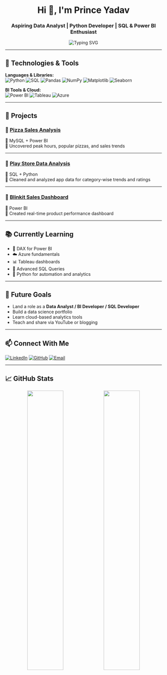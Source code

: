 <h1 align="center">Hi 👋, I'm Prince Yadav</h1>
<h3 align="center">Aspiring Data Analyst | Python Developer | SQL & Power BI Enthusiast</h3>

<p align="center">
  <img src="https://readme-typing-svg.herokuapp.com?font=Fira+Code&size=22&pause=1000&color=0A8FBC&center=true&vCenter=true&width=435&lines=Turning+data+into+insights...;SQL+%7C+Python+%7C+Power+BI+%7C+Azure+%7C+Tableau" alt="Typing SVG" />
</p>

---

## 🚀 Technologies & Tools

**Languages & Libraries:**  
![Python](https://img.shields.io/badge/Python-3776AB?style=for-the-badge&logo=python&logoColor=white)
![SQL](https://img.shields.io/badge/SQL-336791?style=for-the-badge&logo=postgresql&logoColor=white)
![Pandas](https://img.shields.io/badge/Pandas-150458?style=for-the-badge&logo=pandas&logoColor=white)
![NumPy](https://img.shields.io/badge/Numpy-013243?style=for-the-badge&logo=numpy&logoColor=white)
![Matplotlib](https://img.shields.io/badge/Matplotlib-11557C?style=for-the-badge&logo=matplotlib&logoColor=white)
![Seaborn](https://img.shields.io/badge/Seaborn-3C5CAA?style=for-the-badge)

**BI Tools & Cloud:**  
![Power BI](https://img.shields.io/badge/Power%20BI-F2C811?style=for-the-badge&logo=powerbi&logoColor=black)
![Tableau](https://img.shields.io/badge/Tableau-E97627?style=for-the-badge&logo=tableau&logoColor=white)
![Azure](https://img.shields.io/badge/Azure-0078D4?style=for-the-badge&logo=microsoftazure&logoColor=white)

---

## 🧩 Projects

### 📌 [Pizza Sales Analysis](https://github.com/PRINCEYAD1/Pizza_Sales_Analysis)  
🔹 MySQL + Power BI  
🔹 Uncovered peak hours, popular pizzas, and sales trends  

---

### 📌 [Play Store Data Analysis](https://github.com/PRINCEYAD1/playstore-sql-case-study)  
🔹 SQL + Python  
🔹 Cleaned and analyzed app data for category-wise trends and ratings

---

### 📌 [Blinkit Sales Dashboard](https://github.com/PRINCEYAD1/Blinkit_MYSQL_Project)  
🔹 Power BI  
🔹 Created real-time product performance dashboard

---

## 📚 Currently Learning

- 📘 DAX for Power BI
- ☁️ Azure fundamentals
- 📊 Tableau dashboards
- 🧮 Advanced SQL Queries
- 🐍 Python for automation and analytics

---

## 🎯 Future Goals

- Land a role as a **Data Analyst / BI Developer / SQL Developer**  
- Build a data science portfolio  
- Learn cloud-based analytics tools  
- Teach and share via YouTube or blogging

---

## 📫 Connect With Me

[![LinkedIn](https://img.shields.io/badge/LinkedIn-Connect-blue?style=for-the-badge&logo=linkedin)](https://www.linkedin.com/in/yourlinkedinusername)
[![GitHub](https://img.shields.io/badge/GitHub-Follow-black?style=for-the-badge&logo=github)]([https://github.com/PrinceYadav](https://github.com/PRINCEYAD1))
[![Email](https://img.shields.io/badge/Email-Send-blue?style=for-the-badge&logo=gmail)](mailto:your.princeyadav05082001@gmail.com)

---

## 📈 GitHub Stats

<p align="center">
  <img src="https://github-readme-stats.vercel.app/api?username=PrinceYadav&show_icons=true&theme=tokyonight" width="48%"/>
  <img src="https://github-readme-streak-stats.herokuapp.com/?user=PrinceYadav&theme=tokyonight" width="48%"/>
</p>

